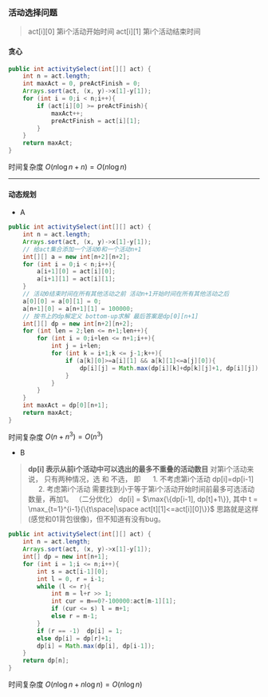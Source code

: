 ### 活动选择问题
> act[i][0] 第i个活动开始时间
> act[i][1] 第i个活动结束时间
#### 贪心
```java
public int activitySelect(int[][] act) {
    int n = act.length;
    int maxAct = 0, preActFinish = 0;
    Arrays.sort(act, (x, y)->x[1]-y[1]);
    for (int i = 0;i < n;i++){
        if (act[i][0] >= preActFinish){
            maxAct++;
            preActFinish = act[i][1];
        }
    }
    return maxAct;
}
```
时间复杂度 $O(n \log n + n) = O(n \log n)$

---

#### 动态规划
- A
```java
public int activitySelect(int[][] act) {
    int n = act.length;
    Arrays.sort(act, (x, y)->x[1]-y[1]);
    // 给act集合添加一个活动0和一个活动n+1
    int[][] a = new int[n+2][n+2];
    for (int i = 0;i < n;i++){
        a[i+1][0] = act[i][0];
        a[i+1][1] = act[i][1];
    }
    // 活动0结束时间在所有其他活动之前 活动n+1开始时间在所有其他活动之后
    a[0][0] = a[0][1] = 0;
    a[n+1][0] = a[n+1][1] = 100000;
    // 按书上的dp解定义 bottom-up求解 最后答案是dp[0][n+1]
    int[][] dp = new int[n+2][n+2];
    for (int len = 2;len <= n+1;len++){
        for (int i = 0;i+len <= n+1;i++){
            int j = i+len;
            for (int k = i+1;k <= j-1;k++){
                if (a[k][0]>=a[i][1] && a[k][1]<=a[j][0]){
                    dp[i][j] = Math.max(dp[i][k]+dp[k][j]+1, dp[i][j]);
                }
            }
        }
    }
    int maxAct = dp[0][n+1];
    return maxAct;
}
```
时间复杂度 $O(n + n^3) = O(n^3)$
- B
> **dp[i] 表示从前i个活动中可以选出的最多不重叠的活动数目**
> 对第i个活动来说， 只有两种情况，选 和 不选， 即
> $\quad$ 1. 不考虑第i个活动 dp[i]=dp[i-1] 
> $\quad$ 2. 考虑第i个活动 需要找到小于等于第i个活动开始时间前最多可选活动数量，再加1。 （二分优化）
> dp[i] = $\max{\{dp[i-1], dp[t]+1\}}, 其中 t = \max_{t=1}^{i-1}{\{t\space|\space act[t][1]<=act[i][0]\}}$
> 思路就是这样(感觉和01背包很像)，但不知道有没有bug。
```java
public int activitySelect(int[][] act) {
    int n = act.length;
    Arrays.sort(act, (x, y)->x[1]-y[1]);
    int[] dp = new int[n+1];
    for (int i = 1;i <= n;i++){
        int s = act[i-1][0];
        int l = 0, r = i-1;
        while (l <= r){
            int m = l+r >> 1;
            int cur = m==0?-100000:act[m-1][1];
            if (cur <= s) l = m+1;
            else r = m-1;
        }
        if (r == -1)  dp[i] = 1;
        else dp[i] = dp[r]+1;
        dp[i] = Math.max(dp[i], dp[i-1]);
    }
    return dp[n];
}
```
时间复杂度 $O(n \log n+n \log n) = O(n \log n)$